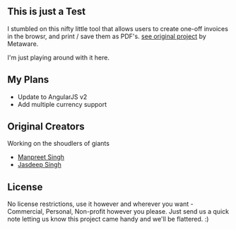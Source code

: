 ## This is just a Test

I stumbled on this nifty little tool that allows users to create one-off invoices in the browsr, and print / save them as PDF's. [see original project](http://metaware.github.io/angular-invoicing) by Metaware.

I'm just playing around with it here.

## My Plans

* Update to AngularJS v2
* Add multiple currency support


## Original Creators

Working on the shoudlers of giants

* [Manpreet Singh](http://github.com/manpreetrules)
* [Jasdeep Singh](http://jasdeep.ca)

## License

No license restrictions, use it however and wherever you want - Commercial, Personal, Non-profit however you please. Just send us a quick note letting us know this project came handy and we'll be flattered. :)
